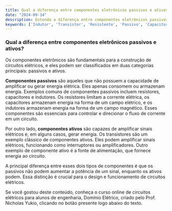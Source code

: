 ```yaml
---
title: Qual a diferença entre componentes eletrônicos passivos e ativos?
date: "2024-09-14"
description: Entenda a diferença entre componentes eletrônicos passivos e ativos no contexto de circuitos elétricos.
keywords: ['Indutor', 'Transistor', 'Resistente', 'Passivo', 'Capacitor', 'Fonte', 'linear']
---
```


### Qual a diferença entre componentes eletrônicos passivos e ativos?

Os componentes eletrônicos são fundamentais para a construção de circuitos elétricos, e eles podem ser classificados em duas categorias principais: passivos e ativos. 

**Componentes passivos** são aqueles que não possuem a capacidade de amplificar ou gerar energia elétrica. Eles apenas consomem ou armazenam energia. Exemplos comuns de componentes passivos incluem resistores, capacitores e indutores. Os resistores limitam a corrente elétrica, os capacitores armazenam energia na forma de um campo elétrico, e os indutores armazenam energia na forma de um campo magnético. Esses componentes são essenciais para controlar e direcionar o fluxo de corrente em um circuito.

Por outro lado, **componentes ativos** são capazes de amplificar sinais elétricos e, em alguns casos, gerar energia. Os transistores são um exemplo clássico de componentes ativos. Eles podem amplificar sinais elétricos, funcionando como interruptores ou amplificadores. Outro exemplo de componente ativo é a fonte de alimentação, que fornece energia ao circuito. 

A principal diferença entre esses dois tipos de componentes é que os passivos não podem aumentar a potência de um sinal, enquanto os ativos podem. Essa distinção é crucial para o design e funcionamento de circuitos elétricos.

Se você gostou deste conteúdo, conheça o curso online de circuitos elétricos para alunos de engenharia, Domínio Elétrico, criado pelo Prof. Nicholas Yukio, clicando no botão presente logo abaixo do texto.